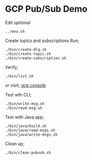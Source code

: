 # GCP Pub/Sub Demo

Edit _optional_
```
../env.sh
```

Create topics and subscriptions
Run;
```
./bin/create-dlq.sh
./bin/create-topic.sh 
./bin/create-subscription.sh 
```

Verify;
```
./bin/list.sh
```

or visit;
[gcp console](https://console.cloud.google.com/cloudpubsub/topic/list)

Test wth CLI;
```
./bin/write-msg.sh
./bin/read-msg.sh
```

Test with Java app;
```
./bin/java/build.sh
./bin/java/read-msgs.sh
./bin/java/write-msgs.sh
```

Clean up;
```
./bin/clean-pubsub.sh
```